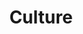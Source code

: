 ---
title: "Culture"
permalink: /categories/culture/
layout: category
author_profile: true
taxonomy: culture
--- 